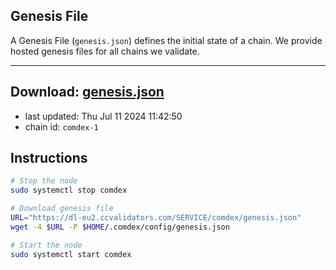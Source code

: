 ## Genesis File
A Genesis File (`genesis.json`) defines the initial state of a chain. We provide hosted genesis files for all chains we validate.

---
**Download: [genesis.json](https://dl-eu2.ccvalidators.com/SERVICE/comdex/genesis.json)**
---

- last updated: Thu Jul 11 2024 11:42:50
- chain id: `comdex-1`

## Instructions
```sh
# Stop the node
sudo systemctl stop comdex

# Download genesis file
URL="https://dl-eu2.ccvalidators.com/SERVICE/comdex/genesis.json"
wget -4 $URL -P $HOME/.comdex/config/genesis.json

# Start the node
sudo systemctl start comdex
```
